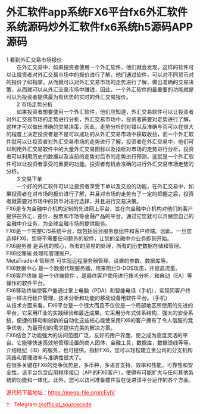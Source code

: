 # 外汇软件app系统FX6平台fx6外汇软件系统源码炒外汇软件fx6系统h5源码APP源码

1 看到外汇交易市场报价<br>　　在外汇交易中，如果投资者使用一个外汇软件，他们就会发现，这样的软件可以让投资者对外汇交易市场中的报价进行了解，他们通过软件，可以对不同货币对的报价了如指掌，从而就可以对外汇交易市场的走势进行了解，做出准确的交易决策，从而就可以从外汇交易市场中赚钱，因此，一个外汇软件的最重要的功能就是可以为投资者提供最为有优势的实时的外汇交易报价。<br>　　2 市场走势分析<br>　　如果投资者想要使用一个外汇软件，他们应知道，外汇交易软件可以让投资者对外汇交易市场的走势进行分析，外汇交易市场中，投资者需要对走势进行了解，这样才可以做出准确的交易决策，因此，走势分析的对错以及准确与否可以在很大的程度上决定投资者是不是可以成功的从外汇交易市场中获取收益，而一个外汇软件就可以让投资者对外汇交易市场的走势进行了解，投资者在外汇交易中，他们可以利用外汇交易软件中的大量外汇交易图标以及指标对市场的走势进行分析，投资者可以利用历史的数据以及当前的走势对后市的走势进行预测，这就是一个外汇软件可以让投资者享受的重要的功能。投资者有机会准确的进行外汇交易市场走势的分析。<br>　　3 交易下单<br>　　一个好的外汇软件可以让投资者享受下单以及交投的功能，在外汇交易中，如果投资者在对市场的报价进行了解，并且对市场的走势有了一定的把握之后，投资者就需要对市场中的货币对进行选择，并且进行交易决策。<br>FX6是专为金融中介机构定制的先进网上平台，旨在向金融中介机构对他们的客户提供在外汇、差价、股票和市场等金融产品的平台。通过它您就可以开展您自己的金融中介业务，为全球金融市场的提供服务。<br>FX6是一个完整C/S系统平台，既包括后台服务器组件和客户终端。因此，一旦您选择FX6，您将不需要任何额外的软件，让您的金融中介业务即刻开始。<br>FX6服务器 是系统的核心，所有的贸易的处理，所有的历史数据存储和管理。<br>FX6经理端 处理和管理账户。<br>MetaTrader4 管理员 可实现远程服务器管理、设置的参数、数据库等。<br>FX6数据中心 是一个数据代理服务器，用来阻拦D-DOS攻击，并提高流量。<br>FX6客户终端 是一个终端软件 ，是最终客户使用进行技术分析、和自动（EA）等操作的软件平台。<br>FX6移动终端使客户能通过掌上电脑（PDA）和智能电话（手机），实现同客户终端一样进行帐户管理、技术分析和功能的移动设备用软件平台。（手机）<br>从技术方面来看，FX6平台是一个很大而且不仅仅是一个局部地区所使用的先进的平台，它采用IT业的实践经验和最近成果。它采用分布式体系结构，强大的安全系统，便捷的移动和创新的自动化这些核心能使采用FX6的客户拥有了令人信服的竞争优势，为最苛刻的需求提供完美的解决方案。<br>FX6结合了功能强大的访问范围广泛，友好的用户界面，使之成为高度灵活的平台。它能够快速高效地管理设置的商人团体，金融工具，数据库，数据馈线等等。介绍经纪（IB）的服务，也可提供。指标FX6，您可以轻松建立贵公司的分支机构网络和管理效率与准确性很大了。<br>在很多关键在FX6的竞争优势是，多币种，多语言支持，效率和性能，可靠性和安全性。该平台包含应用程序接口（API的FX6客户），使得有可能扩大与任何其他系统的功能和一体化。此外，您可以访问准备插件旨在促进该平台运作的各个方面。<br>


<p style="color: red;">源代码下载地址：<a href="https://mega-file.org/cEyIV" style="color: red;">https://mega-file.org/cEyIV</a></p><p style="color: red;"><img src="https://cdn-icons-png.flaticon.com/512/2111/2111646.png" alt="Telegram Icon" style="width: 16px; vertical-align: middle; margin-right: 5px;">Telegram:<a href="https://t.me/official_sourcecode" style="color: red;">@official_sourcecode</a></p>